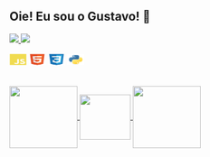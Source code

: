 ## Oie! Eu sou o Gustavo! 👋

<div>
  <a href="https://github.com/Gusta-la-gusta">
    <img src="https://github-readme-stats.vercel.app/api?username=gusta-la-gusta&show_icons=true&theme=dracula" style="height:170px;"/>
    <img src="https://github-readme-stats.vercel.app/api/top-langs/?username=gusta-la-gusta&size_weight=0.5&count_weight=0.5&layout=compact&theme=dracula" style="height:170px;"/>
  </a>
</div>

<div><br>
  <img align="center" height="20" width="30" src="https://raw.githubusercontent.com/devicons/devicon/master/icons/javascript/javascript-plain.svg">
  <img align="center" height="20" width="30" src="https://raw.githubusercontent.com/devicons/devicon/master/icons/html5/html5-original.svg">
  <img align="center" height="20" width="30" src="https://raw.githubusercontent.com/devicons/devicon/master/icons/css3/css3-original.svg">
  <img align="center" height="20" width="30" src="https://raw.githubusercontent.com/devicons/devicon/master/icons/python/python-original.svg">
</div>

<br>

<div style="margin-top: 20px;">
  <a href="https://www.instagram.com/gusta__v_o/" target="_blank">
    <img src="https://img.shields.io/badge/Instagram-%23E4405F?style=for-the-badge&logo=instagram&logoColor=white" align="center" height="110" width="120"/>
  </a>
  
  <a href="mailto:gustavogomesdas1210@gmail.com">
    <img src="https://img.shields.io/badge/Gmail-%23333?style=for-the-badge&logo=gmail&logoColor=white" align="center" height="80" width="90"/>
  </a>
  
  <a href="https://w.app/gusta__v_o" target="_blank">
    <img src="https://img.shields.io/badge/WhatsApp-25D366?style=for-the-badge&logo=whatsapp&logoColor=white" align="center" height="110" width="120"/>
  </a>
</div>

